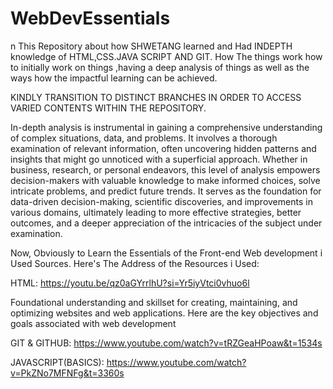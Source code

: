 # WebDevEssentials
n This Repository about how SHWETANG learned and Had INDEPTH knowledge of HTML,CSS.JAVA SCRIPT AND GIT. How The things work how to initially work on things ,having a deep analysis of things as well as the ways how the impactful learning can be achieved.

KINDLY TRANSITION TO DISTINCT BRANCHES IN ORDER TO ACCESS VARIED CONTENTS WITHIN THE REPOSITORY.

In-depth analysis is instrumental in gaining a comprehensive understanding of complex situations, data, and problems. It involves a thorough examination of relevant information, often uncovering hidden patterns and insights that might go unnoticed with a superficial approach. Whether in business, research, or personal endeavors, this level of analysis empowers decision-makers with valuable knowledge to make informed choices, solve intricate problems, and predict future trends. It serves as the foundation for data-driven decision-making, scientific discoveries, and improvements in various domains, ultimately leading to more effective strategies, better outcomes, and a deeper appreciation of the intricacies of the subject under examination.

Now, Obviously to Learn the Essentials of the Front-end Web development i Used Sources. Here's The Address of the Resources i Used:

HTML: https://youtu.be/qz0aGYrrlhU?si=Yr5iyVtci0vhuo6l

Foundational understanding and skillset for creating, maintaining, and optimizing websites and web applications. Here are the key objectives and goals associated with web development

GIT & GITHUB: https://www.youtube.com/watch?v=tRZGeaHPoaw&t=1534s

JAVASCRIPT(BASICS): https://www.youtube.com/watch?v=PkZNo7MFNFg&t=3360s

